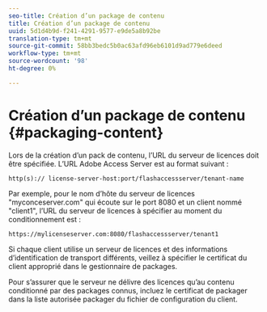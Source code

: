 ```yaml
---
seo-title: Création d’un package de contenu
title: Création d’un package de contenu
uuid: 5d1d4b9d-f241-4291-9577-e9de5a8b92be
translation-type: tm+mt
source-git-commit: 58bb3bedc5b0ac63afd96eb6101d9ad779e6deed
workflow-type: tm+mt
source-wordcount: '98'
ht-degree: 0%

---
```



# Création d’un package de contenu {#packaging-content}

Lors de la création d’un pack de contenu, l’URL du serveur de licences doit être spécifiée. L’URL Adobe Access Server est au format suivant :

```
http(s):// license-server-host:port/flashaccessserver/tenant-name
```

Par exemple, pour le nom d’hôte du serveur de licences &quot;myconceserver.com&quot; qui écoute sur le port 8080 et un client nommé &quot;client1&quot;, l’URL du serveur de licences à spécifier au moment du conditionnement est :

```
https://mylicenseserver.com:8080/flashaccessserver/tenant1
```

Si chaque client utilise un serveur de licences et des informations d’identification de transport différents, veillez à spécifier le certificat du client approprié dans le gestionnaire de packages.

Pour s’assurer que le serveur ne délivre des licences qu’au contenu conditionné par des packages connus, incluez le certificat de packager dans la liste autorisée packager du fichier de configuration du client.
